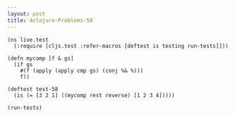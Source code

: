 ```yaml
---
layout: post
title: 4clojure-Problems-58
---
```


<pre><code class="language-klipse">(ns live.test
  (:require [cljs.test :refer-macros [deftest is testing run-tests]]))
  
(defn mycomp [f & gs]
  (if gs
    #(f (apply (apply cmp gs) (conj %& %)))
    f))

(deftest test-58
  (is (= [3 2 1] ((mycomp rest reverse) [1 2 3 4]))))
 
(run-tests)
</code></pre>

